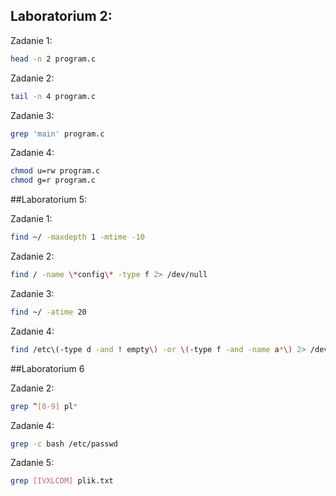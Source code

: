 ## Laboratorium 2:

Zadanie 1:
```sh
head -n 2 program.c
```

Zadanie 2:
```sh
tail -n 4 program.c
```

Zadanie 3:
```sh
grep 'main' program.c
```

Zadanie 4:
```sh
chmod u=rw program.c
chmod g=r program.c
```

##Laboratorium 5:

Zadanie 1:
```sh
find ~/ -maxdepth 1 -mtime -10
```

Zadanie 2:
```sh
find / -name \*config\* -type f 2> /dev/null
```

Zadanie 3:
```sh
find ~/ -atime 20
```

Zadanie 4:
```sh
find /etc\(-type d -and ! empty\) -or \(-type f -and -name a*\) 2> /dev/null
```

##Laboratorium 6

Zadanie 2:
```sh
grep ^[0-9] pl*
```
Zadanie 4:
```sh
grep -c bash /etc/passwd
```

Zadanie 5:
```sh
grep [IVXLCDM] plik.txt
```